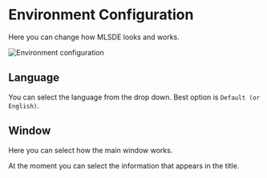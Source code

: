 # Environment Configuration #

Here you can change how MLSDE looks and works.

![Environment configuration](images/cfg-environment.png)

## Language ##

You can select the language from the drop down.  Best option is `Default (or
English)`.

## Window ##

Here you can select how the main window works.

At the moment you can select the information that appears in the title.
